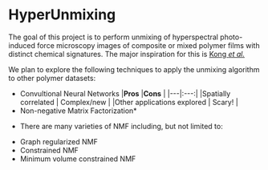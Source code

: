 # HyperUnmixing
The goal of this project is to perform unmixing of hyperspectral photo-induced force microscopy images of composite or mixed polymer films with distinct chemical signatures. The major inspiration for this is [Kong *et al.*](https://pubs.acs.org/doi/10.1021/acs.jpclett.8b01003)

We plan to explore the following techniques to apply the unmixing algorithm to other polymer datasets:
  - Convultional Neural Networks
    |**Pros** |**Cons**  |
    |---|:---:|
    |Spatially correlated | Complex/new |
    |Other applications explored | Scary! |
  - Non-negative Matrix Factorization*

  * There are many varieties of NMF including, but not limited to:
  - Graph regularized NMF
  - Constrained NMF
  - Minimum volume constrained NMF
